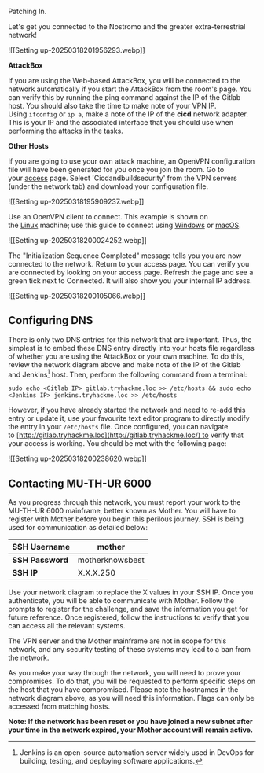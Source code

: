 Patching In.  

Let's get you connected to the Nostromo and the greater extra-terrestrial network!

![[Setting up-20250318201956293.webp]]

**AttackBox**

If you are using the Web-based AttackBox, you will be connected to the network automatically if you start the AttackBox from the room's page. You can verify this by running the ping command against the IP of the Gitlab host. You should also take the time to make note of your VPN IP. Using `ifconfig` or `ip a`, make a note of the IP of the **cicd** network adapter. This is your IP and the associated interface that you should use when performing the attacks in the tasks.

**Other Hosts**

If you are going to use your own attack machine, an OpenVPN configuration file will have been generated for you once you join the room. Go to your [access](https://tryhackme.com/access) page. Select 'Cicdandbuildsecurity' from the VPN servers (under the network tab) and download your configuration file.

![[Setting up-20250318195909237.webp]]

Use an OpenVPN client to connect. This example is shown on the [Linux](https://tryhackme.com/access#pills-linux) machine; use this guide to connect using [Windows](https://tryhackme.com/access#pills-windows) or [macOS](https://tryhackme.com/access#pills-macos).

![[Setting up-20250318200024252.webp]]

The "Initialization Sequence Completed" message tells you you are now connected to the network. Return to your access page. You can verify you are connected by looking on your access page. Refresh the page and see a green tick next to Connected. It will also show you your internal IP address.

![[Setting up-20250318200105066.webp]]

## Configuring DNS

There is only two DNS entries for this network that are important. Thus, the simplest is to embed these DNS entry directly into your hosts file regardless of whether you are using the AttackBox or your own machine. To do this, review the network diagram above and make note of the IP of the Gitlab and Jenkins[^1] host. Then, perform the following command from a terminal:

`sudo echo <Gitlab IP> gitlab.tryhackme.loc >> /etc/hosts && sudo echo <Jenkins IP> jenkins.tryhackme.loc >> /etc/hosts`  

However, if you have already started the network and need to re-add this entry or update it, use your favourite text editor program to directly modify the entry in your `/etc/hosts` file. Once configured, you can navigate to [http://gitlab.tryhackme.loc](http://gitlab.tryhackme.loc/) to verify that your access is working. You should be met with the following page:

![[Setting up-20250318200238620.webp]]

## Contacting MU-TH-UR 6000  

As you progress through this network, you must report your work to the MU-TH-UR 6000 mainframe, better known as Mother. You will have to register with Mother before you begin this perilous journey. SSH is being used for communication as detailed below:

| **SSH Username** | mother          |
| ---------------- | --------------- |
| **SSH Password** | motherknowsbest |
| **SSH IP**       | X.X.X.250       |

Use your network diagram to replace the X values in your SSH IP. Once you authenticate, you will be able to communicate with Mother. Follow the prompts to register for the challenge, and save the information you get for future reference. Once registered, follow the instructions to verify that you can access all the relevant systems.

The VPN server and the Mother mainframe are not in scope for this network, and any security testing of these systems may lead to a ban from the network.

As you make your way through the network, you will need to prove your compromises. To do that, you will be requested to perform specific steps on the host that you have compromised. Please note the hostnames in the network diagram above, as you will need this information. Flags can only be accessed from matching hosts.  

**Note: If the network has been reset or you have joined a new subnet after your time in the network expired, your Mother account will remain active.**

[^1]: Jenkins is an open-source automation server widely used in DevOps for building, testing, and deploying software applications.
